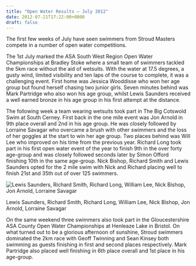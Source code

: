 ```yaml
---
title: "Open Water Results – July 2012"
date: 2012-07-21T17:22:00+0000
draft: false
---
```

The first few weeks of July have seen swimmers from Stroud Masters compete in a number of open water competitions.

The 1st July marked the ASA South West Region Open Water Championships at Bradley Stoke where a small team of swimmers tackled the 5km race without the aid of wetsuits. With the water at 17.5 degrees, a gusty wind, limited visibility and ten laps of the course to complete, it was a challenging event. First home was Jessica Wooddisse who won her age group but found herself chasing two junior girls. Seven minutes behind was Mark Partridge who also won his age group, whilst Lewis Saunders received a well earned bronze in his age group in his first attempt at the distance.

The following week a team wearing wetsuits took part in The Big Cotswold Swim at South Cerney. First back in the one mile event was Jon Arnold in 9th place overall and 2nd in his age group. He was closely followed by Lorraine Savagar who overcame a brush with other swimmers and the loss of her goggles at the start to win her age group. Two places behind was Will Lee who improved on his time from the previous year. Richard Long took part in his first open water event of the year to finish 9th in the over forty age-group and was closely followed seconds later by Simon Offord finishing 10th in the same age-group. Nick Bishop, Richard Smith and Lewis Saunders opted for the 2 mile swim with Nick and Richard placing well to finish 21st and 35th out of over 125 swimmers.

![Lewis Saunders, Richard Smith, Richard Long, William Lee, Nick Bishop, Jon Arnold, Lorraine Savagar](/images/2015/01/swropenwater_july2012.jpg)

 Lewis Saunders, Richard Smith, Richard Long, William Lee, Nick Bishop, Jon Arnold, Lorraine Savagar

On the same weekend three swimmers also took part in the Gloucestershire ASA County Open Water Championships at Henleaze Lake in Bristol. On what turned out to be a glorious afternoon of sunshine, Stroud swimmers dominated the 2km race with Geoff Twinning and Sean Kinsey both swimming as guests finishing in first and second places respectively. Mark Partridge also placed well finishing in 6th place overall and 1st place in his age-group.

